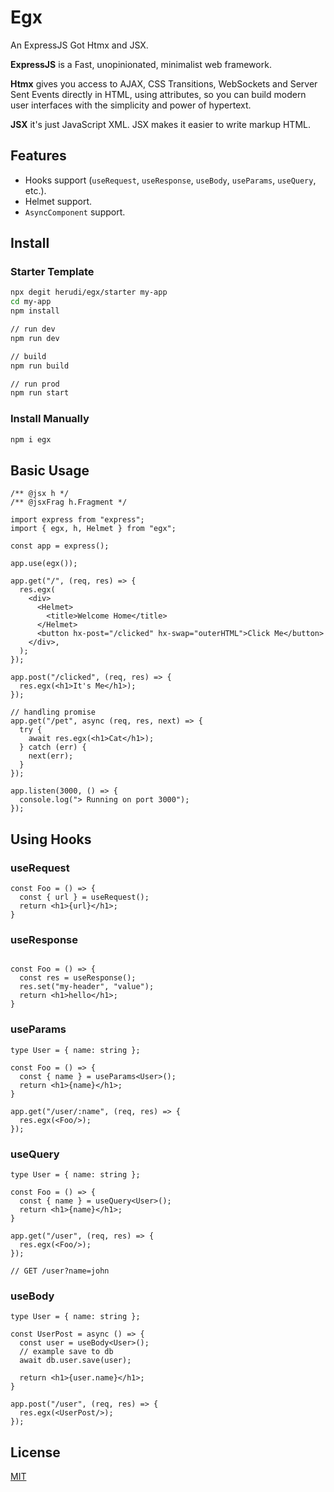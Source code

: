 # Egx

An ExpressJS Got Htmx and JSX.

<b>ExpressJS</b> is a Fast, unopinionated, minimalist web framework.

<b>Htmx</b> gives you access to AJAX, CSS Transitions, WebSockets and Server
Sent Events directly in HTML, using attributes, so you can build modern user
interfaces with the simplicity and power of hypertext.

<b>JSX</b> it's just JavaScript XML. JSX makes it easier to write markup HTML.

## Features

- Hooks support (`useRequest`, `useResponse`, `useBody`, `useParams`, `useQuery`, etc.).
- Helmet support.
- `AsyncComponent` support.

## Install
### Starter Template
```bash
npx degit herudi/egx/starter my-app
cd my-app
npm install

// run dev
npm run dev

// build
npm run build

// run prod
npm run start

```

### Install Manually
```bash
npm i egx
```

## Basic Usage 
```tsx
/** @jsx h */
/** @jsxFrag h.Fragment */

import express from "express";
import { egx, h, Helmet } from "egx";

const app = express();

app.use(egx());

app.get("/", (req, res) => {
  res.egx(
    <div>
      <Helmet>
        <title>Welcome Home</title>
      </Helmet>
      <button hx-post="/clicked" hx-swap="outerHTML">Click Me</button>
    </div>,
  );
});

app.post("/clicked", (req, res) => {
  res.egx(<h1>It's Me</h1>);
});

// handling promise
app.get("/pet", async (req, res, next) => {
  try {
    await res.egx(<h1>Cat</h1>);
  } catch (err) {
    next(err);
  }
});

app.listen(3000, () => {
  console.log("> Running on port 3000");
});
```

## Using Hooks
### useRequest
```tsx
const Foo = () => {
  const { url } = useRequest();
  return <h1>{url}</h1>;
}
```

### useResponse
```tsx

const Foo = () => {
  const res = useResponse();
  res.set("my-header", "value");
  return <h1>hello</h1>;
}
```

### useParams
```tsx
type User = { name: string };

const Foo = () => {
  const { name } = useParams<User>();
  return <h1>{name}</h1>;
}

app.get("/user/:name", (req, res) => {
  res.egx(<Foo/>);
});
```

### useQuery
```tsx
type User = { name: string };

const Foo = () => {
  const { name } = useQuery<User>();
  return <h1>{name}</h1>;
}

app.get("/user", (req, res) => {
  res.egx(<Foo/>);
});

// GET /user?name=john
```

### useBody
```tsx
type User = { name: string };

const UserPost = async () => {
  const user = useBody<User>();
  // example save to db
  await db.user.save(user);

  return <h1>{user.name}</h1>;
}

app.post("/user", (req, res) => {
  res.egx(<UserPost/>);
});
```

## License

[MIT](LICENSE)





